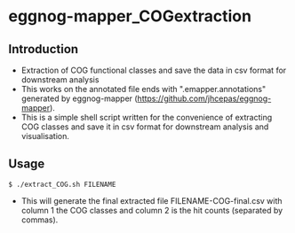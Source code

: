 # eggnog-mapper_COGextraction
## Introduction
* Extraction of COG functional classes and save the data in csv format for downstream analysis
* This works on the annotated file ends with ".emapper.annotations" generated by eggnog-mapper (https://github.com/jhcepas/eggnog-mapper).
* This is a simple shell script written for the convenience of extracting COG classes and save it in csv format for downstream analysis and visualisation.

## Usage
```
$ ./extract_COG.sh FILENAME
```
* This will generate the final extracted file FILENAME-COG-final.csv with column 1 the COG classes and column 2 is the hit counts (separated by commas).
